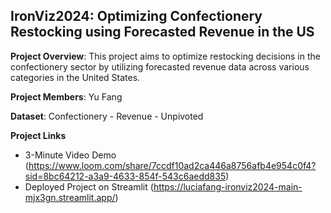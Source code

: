 ## IronViz2024: Optimizing Confectionery Restocking using Forecasted Revenue in the US

**Project Overview**: This project aims to optimize restocking decisions in the confectionery sector by utilizing forecasted revenue data across various categories in the United States.

**Project Members**: Yu Fang

**Dataset**: Confectionery - Revenue - Unpivoted

**Project Links**
- 3-Minute Video Demo (https://www.loom.com/share/7ccdf10ad2ca446a8756afb4e954c0f4?sid=8bc64212-a3a9-4633-854f-543c6aedd835)
- Deployed Project on Streamlit (https://luciafang-ironviz2024-main-mjx3gn.streamlit.app/)


